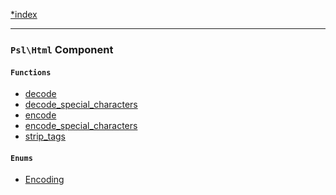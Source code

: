 <!--
    This markdown file was generated using `docs/documenter.php`.

    Any edits to it will likely be lost.
-->

[*index](./../README.md)

---

### `Psl\Html` Component

#### `Functions`

- [decode](./../../src/Psl/Html/decode.php#L18)
- [decode_special_characters](./../../src/Psl/Html/decode_special_characters.php#L18)
- [encode](./../../src/Psl/Html/encode.php#L22)
- [encode_special_characters](./../../src/Psl/Html/encode_special_characters.php#L24)
- [strip_tags](./../../src/Psl/Html/strip_tags.php#L16)

#### `Enums`

- [Encoding](./../../src/Psl/Html/Encoding.php#L7)


